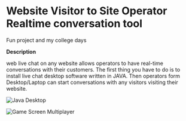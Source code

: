 #  Website Visitor to Site Operator Realtime conversation tool


Fun project and my college days


**Description**

web live chat on any website allows operators to have real-time conversations with their customers.
The first thing you have to do is to install live chat desktop software written in JAVA. Then operators form Desktop/Laptop can start  conversations with any visitors visiting their website.

![Java Desktop](https://suvera.github.io/assets/images/live_chat01.png)


![Game Screen Multiplayer](https://suvera.github.io/assets/images/visitor.png)
